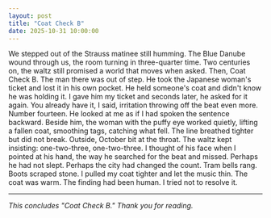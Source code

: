 ```yaml
---
layout: post
title: "Coat Check B"
date: 2025-10-31 10:00:00
---
```


We stepped out of the Strauss matinee still humming. The Blue Danube wound through us, the room turning in three-quarter time. Two centuries on, the waltz still promised a world that moves when asked.
Then, Coat Check B.
The man there was out of step. He took the Japanese woman's ticket and lost it in his own pocket. He held someone's coat and didn't know he was holding it. I gave him my ticket and seconds later, he asked for it again. You already have it, I said, irritation throwing off the beat even more. Number fourteen. He looked at me as if I had spoken the sentence backward.
Beside him, the woman with the puffy eye worked quietly, lifting a fallen coat, smoothing tags, catching what fell. The line breathed tighter but did not break.
Outside, October bit at the throat. The waltz kept insisting: one-two-three, one-two-three. I thought of his face when I pointed at his hand, the way he searched for the beat and missed. Perhaps he had not slept. Perhaps the city had changed the count.
Tram bells rang. Boots scraped stone. I pulled my coat tighter and let the music thin. The coat was warm. The finding had been human. I tried not to resolve it.

---

*This concludes "Coat Check B." Thank you for reading.*